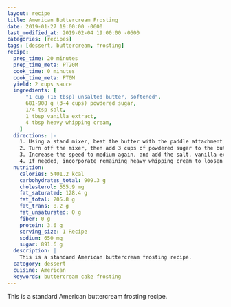 ```yaml
---
layout: recipe
title: American Buttercream Frosting
date: 2019-01-27 19:00:00 -0600
last_modified_at: 2019-02-04 19:00:00 -0600
categories: [recipes]
tags: [dessert, buttercream, frosting]
recipe:
  prep_time: 20 minutes
  prep_time_meta: PT20M
  cook_time: 0 minutes
  cook_time_meta: PT0M
  yield: 2 cups sauce
  ingredients: [
      "1 cup (16 tbsp) unsalted butter, softened",
      681-908 g (3-4 cups) powdered sugar,
      1/4 tsp salt,
      1 tbsp vanilla extract,
      4 tbsp heavy whipping cream,
    ]
  directions: |-
    1. Using a stand mixer, beat the butter with the paddle attachment on medium speed for about 5 minutes.
    2. Turn off the mixer, then add 3 cups of powdered sugar to the butter. Then turn the mixer on a low speed until minimally incorporated.
    3. Increase the speed to medium again, and add the salt, vanilla extract, and 2 tablespoons of the heavy whipping cream. Beat for about 3 minutes until it is fluffy and incorporated.
    4. If needed, incorporate remaining heavy whipping cream to loosen up the frosting if it is too thick.
  nutrition:
    calories: 5401.2 kcal
    carbohydrates_total: 909.3 g
    cholesterol: 555.9 mg
    fat_saturated: 128.4 g
    fat_total: 205.8 g
    fat_trans: 8.2 g
    fat_unsaturated: 0 g
    fiber: 0 g
    protein: 3.6 g
    serving_size: 1 Recipe
    sodium: 650 mg
    sugar: 891.6 g
  description: |
    This is a standard American buttercream frosting recipe.
  category: dessert
  cuisine: American
  keywords: buttercream cake frosting
---
```

This is a standard American buttercream frosting recipe.

